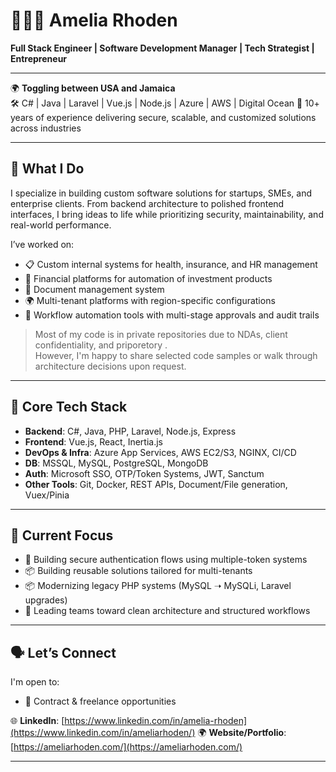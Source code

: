 # 👩🏽‍💻 Amelia Rhoden

**Full Stack Engineer | Software Development Manager | Tech Strategist | Entrepreneur**

---

🌍 **Toggling between USA and Jamaica**  
🛠️  C# | Java | Laravel | Vue.js | Node.js | Azure | AWS | Digital Ocean
🧠 10+ years of experience delivering secure, scalable, and customized solutions across industries

---

## 🔧 What I Do

I specialize in building custom software solutions for startups, SMEs, and enterprise clients. From backend architecture to polished frontend interfaces, I bring ideas to life while prioritizing security, maintainability, and real-world performance.

I’ve worked on:

- 📋 Custom internal systems for health, insurance, and HR management
- 🏦 Financial platforms for automation of investment products  
- 🧾 Document management system  
- 🌍 Multi-tenant platforms with region-specific configurations  
- 🧠 Workflow automation tools with multi-stage approvals and audit trails

> Most of my code is in private repositories due to NDAs, client confidentiality, and priporetory .  
> However, I'm happy to share selected code samples or walk through architecture decisions upon request.

---

## 🧰 Core Tech Stack

- **Backend**: C#, Java, PHP, Laravel, Node.js, Express   
- **Frontend**: Vue.js, React, Inertia.js  
- **DevOps & Infra**: Azure App Services, AWS EC2/S3, NGINX, CI/CD  
- **DB**: MSSQL, MySQL, PostgreSQL, MongoDB  
- **Auth**: Microsoft SSO, OTP/Token Systems, JWT, Sanctum
- **Other Tools**: Git, Docker, REST APIs, Document/File generation, Vuex/Pinia

---

## 🚀 Current Focus

- 🔐 Building secure authentication flows using multiple-token systems
- 📦 Building reusable solutions tailored for multi-tenants
- 📦 Modernizing legacy PHP systems (MySQL ➝ MySQLi, Laravel upgrades)
- 🎯 Leading teams toward clean architecture and structured workflows

---

## 🗣️ Let’s Connect

I'm open to:
- 🚀 Contract & freelance opportunities

  
🌐 **LinkedIn**: [https://www.linkedin.com/in/amelia-rhoden](https://www.linkedin.com/in/ameliarhoden/) 
🌍 **Website/Portfolio**: [https://ameliarhoden.com/](https://ameliarhoden.com/)

---


